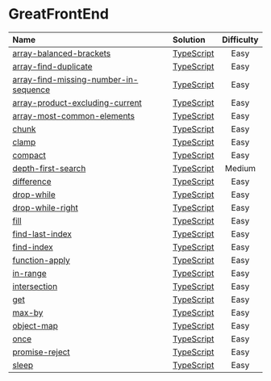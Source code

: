 # GreatFrontEnd

| Name                                                                                                                                     | Solution                                                       | Difficulty |
| :--------------------------------------------------------------------------------------------------------------------------------------- | :------------------------------------------------------------- | :--------: |
| [array-balanced-brackets](https://www.greatfrontend.com/questions/javascript/array-balanced-brackets)                                    | [TypeScript](./array-balanced-brackets/index.ts)               |    Easy    |
| [array-find-duplicate](https://www.greatfrontend.com/questions/javascript/array-find-duplicate)                                          | [TypeScript](./array-find-duplicate/index.ts)                  |    Easy    |
| [array-find-missing-number-in-sequence](https://www.greatfrontend.com/questions/javascript/array-find-missing-number-in-sequence)        | [TypeScript](./array-find-missing-number-in-sequence/index.ts) |    Easy    |
| [array-product-excluding-current](https://www.greatfrontend.com/interviews/study/blind75/questions/algo/array-product-excluding-current) | [TypeScript](./array-product-excluding-current/index.ts)       |    Easy    |
| [array-most-common-elements](https://www.greatfrontend.com/interviews/study/blind75/questions/algo/array-most-common-elements)           | [TypeScript](./array-most-common-elements/index.ts)            |    Easy    |
| [chunk](https://www.greatfrontend.com/questions/javascript/chunk)                                                                        | [TypeScript](./chunk/index.ts)                                 |    Easy    |
| [clamp](https://www.greatfrontend.com/questions/javascript/clamp)                                                                        | [TypeScript](./clamp/index.ts)                                 |    Easy    |
| [compact](https://www.greatfrontend.com/questions/javascript/compact)                                                                    | [TypeScript](./compact/index.ts)                               |    Easy    |
| [depth-first-search](https://www.greatfrontend.com/questions/javascript/depth-first-search)                                              | [TypeScript](./depth-first-search/index.ts)                    |   Medium   |
| [difference](https://www.greatfrontend.com/questions/javascript/difference)                                                              | [TypeScript](./difference/index.ts)                            |    Easy    |
| [drop-while](https://www.greatfrontend.com/questions/javascript/drop-while)                                                              | [TypeScript](./drop-while/index.ts)                            |    Easy    |
| [drop-while-right](https://www.greatfrontend.com/questions/javascript/drop-while-right)                                                  | [TypeScript](./drop-while-right/index.ts)                      |    Easy    |
| [fill](https://www.greatfrontend.com/questions/javascript/fill)                                                                          | [TypeScript](./fill/index.ts)                                  |    Easy    |
| [find-last-index](https://www.greatfrontend.com/questions/javascript/find-last-index)                                                    | [TypeScript](./find-last-index/index.ts)                       |    Easy    |
| [find-index](https://www.greatfrontend.com/questions/javascript/find-index)                                                              | [TypeScript](./find-index/index.ts)                            |    Easy    |
| [function-apply](https://www.greatfrontend.com/questions/javascript/function-apply)                                                      | [TypeScript](./function-apply/index.ts)                        |    Easy    |
| [in-range](https://www.greatfrontend.com/questions/javascript/in-range)                                                                  | [TypeScript](./in-range/index.ts)                              |    Easy    |
| [intersection](https://www.greatfrontend.com/questions/javascript/intersection)                                                          | [TypeScript](./intersection/index.ts)                          |    Easy    |
| [get](https://www.greatfrontend.com/questions/javascript/get)                                                                            | [TypeScript](./get/index.ts)                                   |    Easy    |
| [max-by](https://www.greatfrontend.com/questions/javascript/max-by)                                                                      | [TypeScript](./max-by/index.ts)                                |    Easy    |
| [object-map](https://www.greatfrontend.com/questions/javascript/object-map)                                                              | [TypeScript](./object-map/index.ts)                            |    Easy    |
| [once](https://www.greatfrontend.com/questions/javascript/once)                                                                          | [TypeScript](./once/index.ts)                                  |    Easy    |
| [promise-reject](https://www.greatfrontend.com/questions/javascript/promise-reject)                                                      | [TypeScript](./promise-reject/index.ts)                        |    Easy    |
| [sleep](https://www.greatfrontend.com/questions/javascript/sleep)                                                                        | [TypeScript](./sleep/index.ts)                                 |    Easy    |
